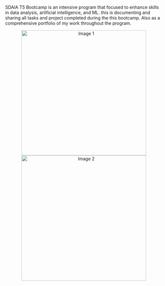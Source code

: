 SDAIA T5 Bootcamp is an intensive program that focused to enhance skills in data analysis, artificial intelligence, and ML. this is documenting and sharing all tasks and project completed during the this bootcamp. Also as a comprehensive portfolio of my work throughout the program.

<p align="center">
  <img src="https://tuwaiq.edu.sa/img/logos/Logos_full%20color.png" alt="Image 1" width="400"/>
  <img src="https://cp.slaati.com//wp-content/uploads/2022/07/c16ade4f-e007-4fa5-b3df-d56c8181fdb4.jpg" alt="Image 2" width="400"/>
</p>



